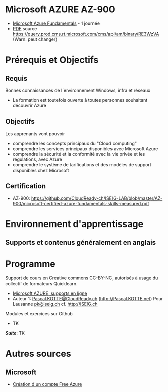 # Microsoft AZURE AZ-900
* [Microsoft Azure Fundamentals](http://www.iseig.ch/index.php?cnnx_nRef=130&cnnx_nLien=6) - 1 journée
* [PDF](http://www.iseig.ch/pdf/microsoft/microsoft%20certified_Azure%20Fundamentals_AZ-900_iseig.pdf) source https://query.prod.cms.rt.microsoft.com/cms/api/am/binary/RE3WzVA (Warn. peut changer)

# Prérequis et Objectifs
## Requis
Bonnes connaissances de l´environnement Windows, infra et réseaux
* La formation est toutefois ouverte à toutes personnes souhaitant découvrir Azure
## Objectifs
Les apprenants vont pouvoir
* comprendre les concepts principaux du "Cloud computing"
* comprendre les services principaux disponibles avec Microsoft Azure
* comprendre la sécurité et la conformité avec la vie privée et les régulations, avec Azure
* comprendre le système de tarifications et des modèles de support disponibles chez Microsoft
## Certification
* AZ-900: https://github.com/CloudReady-ch/ISEIG-LAB/blob/master/AZ-900/microsoft-certified-azure-fundamentals-skills-measured.pdf

# Environnement d'apprentissage
## Supports et contenus généralement en anglais


# Programme
Support de cours en Creative commons CC-BY-NC, autorisés à usage du collectif de formateurs Quicklearn.
* [Microsoft AZURE, supports en ligne](TK)
* Auteur 1: Pascal.KOTTE@CloudReady.ch (http://Pascal.KOTTE.net) Pour Lausanne pk@iseig.ch cf. http://ISEIG.ch

Modules et exercices sur Github
* TK

***Suite***: TK

# Autres sources
## Microsoft
* [Création d'un compte Free Azure](https://www.youtube.com/watch?v=H53yVpKB3_c)
